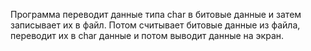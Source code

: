 Программа переводит данные типа char в битовые данные и затем записывает их в файл. Потом считывает битовые данные из файла, переводит их в char данные и потом выводит данные на экран.
